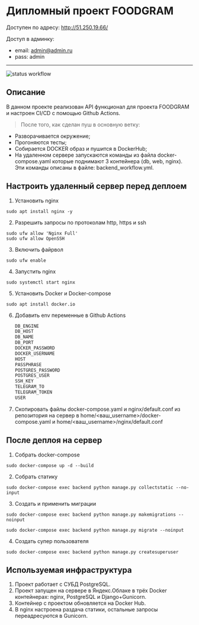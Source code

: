 # Дипломный проект FOODGRAM

Доступен по адресу: <http://51.250.19.66/>

Доступ в админку:
* email: admin@admin.ru
* pass: admin
------

![status workflow](https://github.com/petrzakharov/foodgram-project-react/actions/workflows/backend.yml/badge.svg)

## Описание

В данном проекте реализован API функционал для проекта FOODGRAM и настроен CI/CD с помощью Github Actions.
>После того, как сделан пуш в основную ветку:

* Разворачивается окружение;
* Прогоняются тесты;
* Cобирается DOCKER образ и пушится в DockerHub;
* На удаленном сервере запускаются команды из файла docker-compose.yaml которые поднимают 3 контейнера (db, web, nginx). Эти команды описаны в файле: backend_workflow.yml.

## Настроить удаленный сервер перед деплоем

1. Установить nginx
```
sudo apt install nginx -y
```

2. Разрешить запросы по протоколам http, https и ssh
```
sudo ufw allow 'Nginx Full'
sudo ufw allow OpenSSH
``` 

3. Включить файрвол
```
sudo ufw enable
```

4. Запустить nginx
```
sudo systemctl start nginx
```

5. Установить Docker и Docker-compose

```
sudo apt install docker.io
```

6. Добавить env переменные в Github Actions

    ```python
    DB_ENGINE
    DB_HOST
    DB_NAME
    DB_PORT
    DOCKER_PASSWORD
    DOCKER_USERNAME
    HOST
    PASSPHRASE
    POSTGRES_PASSWORD
    POSTGRES_USER
    SSH_KEY
    TELEGRAM_TO
    TELEGRAM_TOKEN
    USER
    ```

7. Скопировать файлы docker-compose.yaml и nginx/default.conf из репозитория на сервер в home/<ваш_username>/docker-compose.yaml и home/<ваш_username>/nginx/default.conf

## После деплоя на сервер

1. Собрать docker-compose
```
sudo docker-compose up -d --build
```
2. Собрать статику
```
sudo docker-compose exec backend python manage.py collectstatic --no-input
```
3. Создать и применить миграции
```
sudo docker-compose exec backend python manage.py makemigrations --noinput
```

```
sudo docker-compose exec backend python manage.py migrate --noinput
```
4. Создать супер пользователя
```
sudo docker-compose exec backend python manage.py createsuperuser
```

## Используемая инфраструктура

1. Проект работает с СУБД PostgreSQL.
2. Проект запущен на сервере в Яндекс.Облаке в трёх Docker контейнерах: nginx, PostgreSQL и Django+Gunicorn.
3. Контейнер с проектом обновляется на Docker Hub.
4. В nginx настроена раздача статики, остальные запросы переадресуются в Gunicorn.
